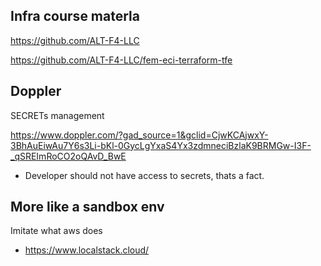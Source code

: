 ## Infra course materla 
https://github.com/ALT-F4-LLC


https://github.com/ALT-F4-LLC/fem-eci-terraform-tfe



## Doppler

SECRETs management

https://www.doppler.com/?gad_source=1&gclid=CjwKCAjwxY-3BhAuEiwAu7Y6s3Li-bKl-0GycLgYxaS4Yx3zdmneciBzlaK9BRMGw-I3F-_qSREImRoCO2oQAvD_BwE

- Developer should not have access to secrets, thats a fact.

## More like a sandbox env

Imitate what aws does


- https://www.localstack.cloud/

